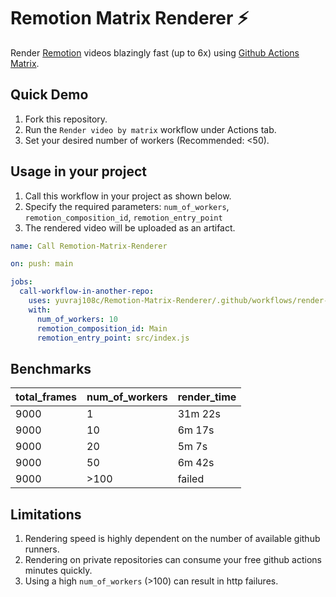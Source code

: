 # Remotion Matrix Renderer ⚡
Render [Remotion](https://www.remotion.dev/) videos blazingly fast (up to 6x) using [Github Actions Matrix](https://docs.github.com/en/actions/using-jobs/using-a-matrix-for-your-jobs/).

## Quick Demo
1. Fork this repository.
2. Run the `Render video by matrix` workflow under Actions tab.
3. Set your desired number of workers (Recommended: <50).

 
## Usage in your project
1. Call this workflow in your project as shown below. 
2. Specify the required parameters: `num_of_workers`, `remotion_composition_id`, `remotion_entry_point`
3. The rendered video will be uploaded as an artifact.

```YAML
name: Call Remotion-Matrix-Renderer

on: push: main

jobs:
  call-workflow-in-another-repo:
    uses: yuvraj108c/Remotion-Matrix-Renderer/.github/workflows/render-video-matrix.yml@master
    with:
      num_of_workers: 10
      remotion_composition_id: Main
      remotion_entry_point: src/index.js
```
## Benchmarks

| total_frames | num_of_workers | render_time |
|--------------|----------------|-------------|
| 9000         | 1              | 31m 22s     |
| 9000         | 10             | 6m 17s      |
| 9000         | 20             | 5m 7s       |
| 9000         | 50             | 6m 42s      |
| 9000         |>100            | failed      |

## Limitations
1. Rendering speed is highly dependent on the number of available github runners. 
2. Rendering on private repositories can consume your free github actions minutes quickly.
3. Using a high `num_of_workers` (>100) can result in http failures.
